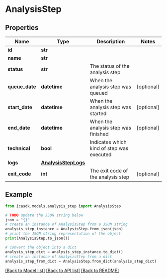 # AnalysisStep


## Properties

Name | Type | Description | Notes
------------ | ------------- | ------------- | -------------
**id** | **str** |  | 
**name** | **str** |  | 
**status** | **str** | The status of the analysis step | 
**queue_date** | **datetime** | When the analysis step was queued | [optional] 
**start_date** | **datetime** | When the analysis step was started | [optional] 
**end_date** | **datetime** | When the analysis step was finished | [optional] 
**technical** | **bool** | Indicates which kind of step was executed | 
**logs** | [**AnalysisStepLogs**](AnalysisStepLogs.md) |  | 
**exit_code** | **int** | The exit code of the analysis step | [optional] 

## Example

```python
from icasdk.models.analysis_step import AnalysisStep

# TODO update the JSON string below
json = "{}"
# create an instance of AnalysisStep from a JSON string
analysis_step_instance = AnalysisStep.from_json(json)
# print the JSON string representation of the object
print(AnalysisStep.to_json())

# convert the object into a dict
analysis_step_dict = analysis_step_instance.to_dict()
# create an instance of AnalysisStep from a dict
analysis_step_from_dict = AnalysisStep.from_dict(analysis_step_dict)
```
[[Back to Model list]](../README.md#documentation-for-models) [[Back to API list]](../README.md#documentation-for-api-endpoints) [[Back to README]](../README.md)


